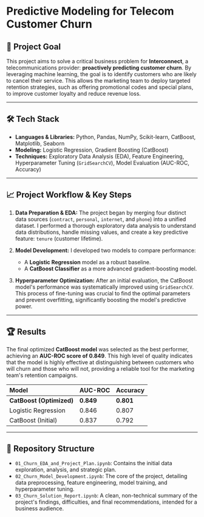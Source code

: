 # Predictive Modeling for Telecom Customer Churn

## 🎯 Project Goal

This project aims to solve a critical business problem for **Interconnect**, a telecommunications provider: **proactively predicting customer churn**. By leveraging machine learning, the goal is to identify customers who are likely to cancel their service. This allows the marketing team to deploy targeted retention strategies, such as offering promotional codes and special plans, to improve customer loyalty and reduce revenue loss.

---

## 🛠️ Tech Stack

* **Languages & Libraries:** Python, Pandas, NumPy, Scikit-learn, CatBoost, Matplotlib, Seaborn
* **Modeling:** Logistic Regression, Gradient Boosting (CatBoost)
* **Techniques:** Exploratory Data Analysis (EDA), Feature Engineering, Hyperparameter Tuning (`GridSearchCV`), Model Evaluation (AUC-ROC, Accuracy)

---

## 📈 Project Workflow & Key Steps

1.  **Data Preparation & EDA:** The project began by merging four distinct data sources (`contract`, `personal`, `internet`, and `phone`) into a unified dataset. I performed a thorough exploratory data analysis to understand data distributions, handle missing values, and create a key predictive feature: `tenure` (customer lifetime).

2.  **Model Development:** I developed two models to compare performance:
    * A **Logistic Regression** model as a robust baseline.
    * A **CatBoost Classifier** as a more advanced gradient-boosting model.

3.  **Hyperparameter Optimization:** After an initial evaluation, the CatBoost model's performance was systematically improved using `GridSearchCV`. This process of fine-tuning was crucial to find the optimal parameters and prevent overfitting, significantly boosting the model's predictive power.

---

## 🏆 Results

The final optimized **CatBoost model** was selected as the best performer, achieving an **AUC-ROC score of 0.849**. This high level of quality indicates that the model is highly effective at distinguishing between customers who will churn and those who will not, providing a reliable tool for the marketing team's retention campaigns.

| Model | AUC-ROC | Accuracy |
| :--- | :--- | :--- |
| **CatBoost (Optimized)** | **0.849** | **0.801** |
| Logistic Regression | 0.846 | 0.807 |
| CatBoost (Initial) | 0.837 | 0.792 |

---

## 📂 Repository Structure

* `01_Churn_EDA_and_Project_Plan.ipynb`: Contains the initial data exploration, analysis, and strategic plan.
* `02_Churn_Model_Development.ipynb`: The core of the project, detailing data preprocessing, feature engineering, model training, and hyperparameter tuning.
* `03_Churn_Solution_Report.ipynb`: A clean, non-technical summary of the project's findings, difficulties, and final recommendations, intended for a business audience.
